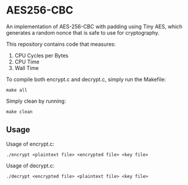 # AES256-CBC
An implementation of AES-256-CBC with padding using Tiny AES, which generates a random nonce that is safe to use for cryptography.

This repository contains code that measures:

1. CPU Cycles per Bytes
2. CPU Time
3. Wall Time

To compile both encrypt.c and decrypt.c, simply run the Makefile:

```
make all
```

Simply clean by running:

```
make clean
```

## Usage

Usage of encrypt.c:

```
./encrypt <plaintext file> <encrypted file> <key file>
```

Usage of decrypt.c:

```
./decrypt <encrypted file> <plaintext file> <key file>
```
